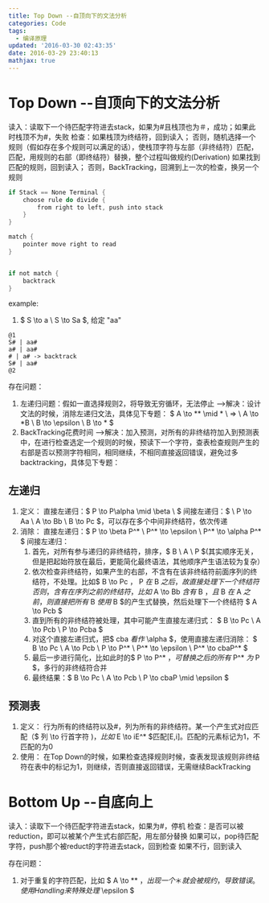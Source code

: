 ```yaml
---
title: Top Down --自顶向下的文法分析
categories: Code
tags:
  - 编译原理
updated: '2016-03-30 02:43:35'
date: 2016-03-29 23:40:13
mathjax: true
---
```


# Top Down --自顶向下的文法分析

读入：读取下一个待匹配字符进去stack，如果为#且栈顶也为＃，成功；如果此时栈顶不为#，失败
检查：如果栈顶为终结符，回到读入；
否则，随机选择一个规则（假如存在多个规则可以满足的话），使栈顶字符与左部（非终结符）匹配，匹配，用规则的右部（即终结符）替换，整个过程叫做规约(Derivation)
	如果找到匹配的规则，回到读入；
	否则，BackTracking，回溯到上一次的检查，换另一个规则

```swift
if Stack == None Terminal {
	choose rule do divide {
		from right to left, push into stack
	}
}

match {
	pointer move right to read
}


if not match {
	backtrack
}

```


example:

1. $ S \to a \\ S \to Sa $, 给定 "aa"

```text
@1
S# | aa#
a# | aa#
# | a# -> backtrack
S# | aa#
@2
```

存在问题： 

1. 左递归问题：假如一直选择规则2，将导致无穷循环，无法停止     -->解决：设计文法的时候，消除左递归文法，具体见下专题：
$ A \to \*\* \mid \* \\ => \\ A \to \*B \\ B \to \epsilon \\ B \to \* $
2. BackTracking花费时间		-->解决：加入预测，对所有的非终结符加入到预测表中，在进行检查选定一个规则的时候，预读下一个字符，查表检查规则产生的右部是否以预测字符相同，相同继续，不相同直接返回错误，避免过多backtracking，具体见下专题：

## 左递归

1. 定义：
	直接左递归：$ P \to P\alpha \mid \beta \\ $
	间接左递归：$ \\ P \to Aa \\ A \to Bb \\ B \to Pc $，可以存在多个中间非终结符，依次传递
2. 消除：
	直接左递归：$ P \to \beta P^\* \\ P^\* \to \epsilon \\ P^\* \to \alpha P^\* $
	间接左递归：
	1. 首先，对所有参与递归的非终结符，排序，$ B \ A \ P $(其实顺序无关，但是把起始符放在最后，更能简化最终语法，其他顺序产生语法较为复杂）
	2. 依次检查非终结符，如果产生的右部，不含有在该非终结符前面序列的终结符，不处理。比如$ B \to Pc $，$ P $在$ B $之后，故直接处理下一个终结符
		否则，含有在序列之前的终结符，比如$ A \to Bb $含有$ B $，且$ B $在$ A $之前，则直接把所有$ B $使用$ B $的产生式替换，然后处理下一个终结符
	$ A \to Pcb  $
	3. 直到所有的非终结符被处理，其中可能产生直接左递归式：
	$ B \to Pc \\ A \to Pcb \\ P \to Pcba $
	4. 对这个直接左递归式，把$ cba $看作$ \alpha $，使用直接左递归消除：
	$ B \to Pc \\ A \to Pcb \\ P \to P^\* \\ P^\* \to \epsilon \\ P^\* \to cbaP^\* $
	5. 最后一步进行简化，比如此时的$ P \to P^\* $，可替换之后的所有$ P^\* $为$ P $，多行的非终结符合并
	6. 最终结果：$ B \to Pc \\ A \to Pcb \\ P \to cbaP \mid \epsilon $

## 预测表

1. 定义：
	行为所有的终结符以及#，列为所有的非终结符。某一个产生式对应匹配（$ 列 \to 行首字符 $)，比如$ E \to iE^\* $匹配[E,i]。匹配的元素标记为1，不匹配的为0
2. 使用：
	在Top Down的时候，如果检查选择规则时候，查表发现该规则非终结符在表中的标记为1，则继续，否则直接返回错误，无需继续BackTracking


# Bottom Up --自底向上

读入：读取下一个待匹配字符进去stack，如果为#，停机
检查：是否可以被reduction，即可以被某个产生式右部匹配，用左部分替换
如果可以，pop待匹配字符，push那个被reduct的字符进去stack，回到检查
如果不行，回到读入

存在问题：
1. 对于重复的字符匹配，比如 $ A \to \*\* $，出现一个＊就会被规约，导致错误。使用Handling来特殊处理$ \epsilon $